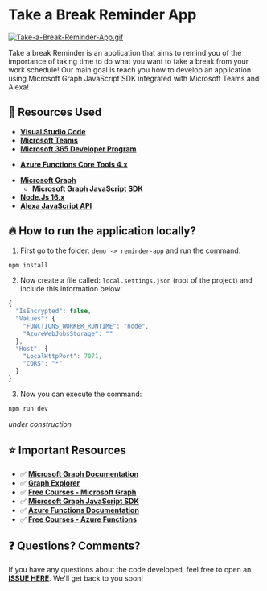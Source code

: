 # Take a Break Reminder App

[![Take-a-Break-Reminder-App.gif](https://i.postimg.cc/brTVktZj/Take-a-Break-Reminder-App.gif)](https://postimg.cc/fSVvhk7H)

Take a break Reminder is an application that aims to remind you of the importance of taking time to do what you want to take a break from your work schedule!
Our main goal is teach you how to develop an application using Microsoft Graph JavaScript SDK integrated with Microsoft Teams and Alexa!

## 🚀 Resources Used

* **[Visual Studio Code](https://code.visualstudio.com/)**
* **[Microsoft Teams](https://www.microsoft.com/en-us/microsoft-teams/download-app?rtc=2)**
* **[Microsoft 365 Developer Program](https://developer.microsoft.com/en-us/microsoft-365/dev-program)**
- **[Azure Functions Core Tools 4.x](https://docs.microsoft.com/en-us/azure/azure-functions/functions-run-local?tabs=v4%2Cwindows%2Ccsharp%2Cportal%2Cbash)**
* **[Microsoft Graph](https://developer.microsoft.com/en-us/graph)**
    * **[Microsoft Graph JavaScript SDK](https://github.com/microsoftgraph/msgraph-sdk-javascript)**
* **[Node.Js 16.x](https://nodejs.org/en/)**
* **[Alexa JavaScript API](https://developer.amazon.com/en-US/docs/alexa/web-api-for-games/alexa-javascript-api.html)**

## 🔥 How to run the application locally?

1. First go to the folder: `demo -> reminder-app` and run the command:

```bash
npm install
```

2. Now create a file called: `local.settings.json` (root of the project) and include this information below:

```js
{
  "IsEncrypted": false,
  "Values": {
    "FUNCTIONS_WORKER_RUNTIME": "node",
    "AzureWebJobsStorage": ""
  },
  "Host": {
    "LocalHttpPort": 7071,
    "CORS": "*"
  }
}
```

3. Now you can execute the command:

```bash
npm run dev
```

*under construction*

## ⭐️ Important Resources

- ✅ **[Microsoft Graph Documentation](https://docs.microsoft.com/en-us/graph/)**
- ✅ **[Graph Explorer](https://developer.microsoft.com/en-us/graph/graph-explorer)**
- ✅ **[Free Courses - Microsoft Graph](https://docs.microsoft.com/en-us/training/browse/?products=ms-graph&resource_type=learning%20path)**
- ✅ **[Microsoft Graph JavaScript SDK](https://github.com/microsoftgraph/msgraph-sdk-javascript)**
- ✅ **[Azure Functions Documentation](https://docs.microsoft.com/en-us/azure/azure-functions/)**
- ✅ **[Free Courses - Azure Functions](https://docs.microsoft.com/en-us/training/browse/?products=azure-functions)**

## ❓ Questions? Comments? 

If you have any questions about the code developed, feel free to open an **[ISSUE HERE](https://github.com/glaucia86/take-break-reminder-app/issues)**. We'll get back to you soon!
